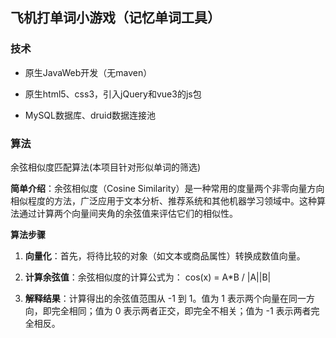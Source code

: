 ## 飞机打单词小游戏（记忆单词工具）
###  技术
* 原生JavaWeb开发（无maven）
- 原生html5、css3，引入jQuery和vue3的js包
* MySQL数据库、druid数据连接池
### 算法
余弦相似度匹配算法(本项目针对形似单词的筛选)  

**简单介绍**：余弦相似度（Cosine Similarity）是一种常用的度量两个非零向量方向相似程度的方法，广泛应用于文本分析、推荐系统和其他机器学习领域中。这种算法通过计算两个向量间夹角的余弦值来评估它们的相似性。

**算法步骤**

1. **向量化**：首先，将待比较的对象（如文本或商品属性）转换成数值向量。

2. **计算余弦值**：余弦相似度的计算公式为：
   cos(x) = A*B / |A||B|
3. **解释结果**：计算得出的余弦值范围从 -1 到 1。值为 1 表示两个向量在同一方向，即完全相同；值为 0 表示两者正交，即完全不相关；值为 -1 表示两者完全相反。
